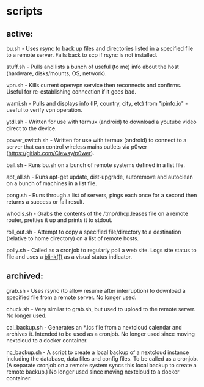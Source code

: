 # scripts

## active:

bu.sh - Uses rsync to back up files and directories listed in a specified file to a remote server.  Falls back to scp if rsync is not installed.

stuff.sh - Pulls and lists a bunch of useful (to me) info about the host (hardware, disks/mounts, OS, network).

vpn.sh - Kills current openvpn service then reconnects and confirms.  Useful for re-establishing connection if it goes bad.

wami.sh - Pulls and displays info (IP, country, city, etc) from "ipinfo.io" - useful to verify vpn operation.

ytdl.sh - Written for use with termux (android) to download a youtube video direct to the device.

power_switch.sh - Written for use with termux (android) to connect to a server that can control wireless mains outlets via p0wer (https://gitlab.com/Clewsy/p0wer).

ball.sh - Runs bu.sh on a bunch of remote systems defined in a list file.

apt_all.sh - Runs apt-get update, dist-upgrade, autoremove and autoclean on a bunch of machines in a list file.

pong.sh - Runs through a list of servers, pings each once for a second then returns a success or fail result.

whodis.sh - Grabs the contents of the /tmp/dhcp.leases file on a remote router, pretties it up and prints it to stdout.

roll_out.sh - Attempt to copy a specified file/directory to a destination (relative to home directory) on a list of remote hosts.

polly.sh - Called as a cronjob to regularly poll a web site.  Logs site status to file and uses a [blink(1)](https://blink1.thingm.com/) as a visual status indicator.

## archived:

grab.sh - Uses rsync (to allow resume after interruption) to download a specified file from a remote server.  No longer used.

chuck.sh - Very similar to grab.sh, but used to upload to the remote server.  No longer used.

cal_backup.sh - Generates an \*.ics file from a nextcloud calendar and archives it.  Intended to be used as a cronjob.  No longer used since moving nextcloud to a docker container.

nc_backup.sh - A script to create a local backup of a nextcloud instance including the database, data files and config files.  To be called as a cronjob.  (A separate cronjob on a remote system syncs this local backup to create a remote backup.)  No longer used since moving nextcloud to a docker container.
